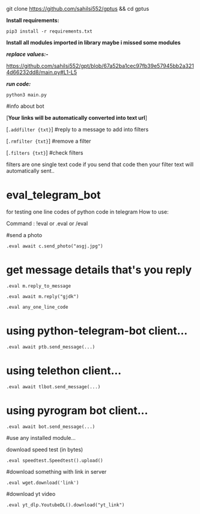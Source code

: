 git clone https://github.com/sahilsi552/gptus && cd gptus


**Install requirements:**

```pip3 install -r requirements.txt```

**Install all modules imported in library maybe i missed some modules**

___replace values:-___

https://github.com/sahilsi552/gpt/blob/67a52ba1cec97fb39e57945bb2a3214d66232dd8/main.py#L1-L5

___run code:___

```python3 main.py```

#info about bot

[__Your links will be automatically converted into text url__]

[```.addfilter {txt}```] #reply to a message to add into filters

[```.rmfilter {txt}```] #remove a filter

[```.filters {txt}```] #check filters

filters are one single text code if you send that code then your filter text will automatically sent..

# eval_telegram_bot

for testing one line codes of python code in telegram 
 How to use:


Command : !eval or .eval or /eval 

#send a photo

```.eval await c.send_photo("asgj.jpg")```

 # get message details that's you reply

```.eval m.reply_to_message```

```.eval await m.reply("gjdk")```

```.eval any_one_line_code```

# using python-telegram-bot client...

```.eval await ptb.send_message(...)```

# using telethon client...

```.eval await tlbot.send_message(...)```

# using pyrogram bot client...

```.eval await bot.send_message(...)```

#use any installed module...

download speed test (in bytes)

```.eval speedtest.Speedtest().upload()```

#download something with link in server 

```.eval wget.download('link')```

#download yt video

```.eval yt_dlp.YoutubeDL().download("yt_link")```
